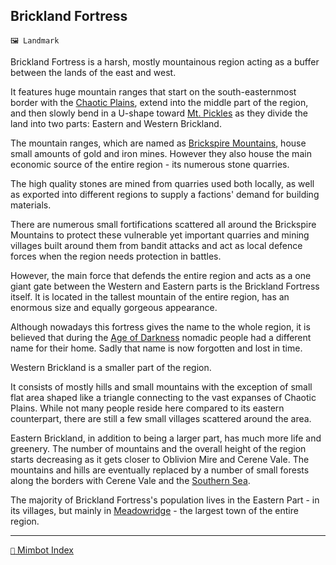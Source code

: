 ## Brickland Fortress

`🖼️ Landmark`

Brickland Fortress is a harsh, mostly mountainous region acting as a buffer between the lands of the east and west.

It features huge mountain ranges that start on the south-easternmost border with the [Chaotic Plains](<https://zeithalt.github.io/r/chaotic_plains.html>), extend into the middle part of the region, and then slowly bend in a U-shape toward [Mt. Pickles](<https://zeithalt.github.io/r/mt_pickles.html>) as they divide the land into two parts: Eastern and Western Brickland.

The mountain ranges, which are named as [Brickspire Mountains](<https://zeithalt.github.io/r/brickspire_mountains.html>), house small amounts of gold and iron mines. However they also house the main economic source of the entire region - its numerous stone quarries.

The high quality stones are mined from quarries used both locally, as well as exported into different regions to supply a factions' demand for building materials.

There are numerous small fortifications scattered all around the Brickspire Mountains to protect these vulnerable yet important quarries and mining villages built around them from bandit attacks and act as local defence forces when the region needs protection in battles.

However, the main force that defends the entire region and acts as a one giant gate between the Western and Eastern parts is the Brickland Fortress itself. It is located in the tallest mountain of the entire region, has an enormous size and equally gorgeous appearance.

Although nowadays this fortress gives the name to the whole region, it is believed that during the [Age of Darkness](<https://zeithalt.github.io/r/age_of_darkness.html>) nomadic people had a different name for their home. Sadly that name is now forgotten and lost in time.

Western Brickland is a smaller part of the region. 

It consists of mostly hills and small mountains with the exception of small flat area shaped like a triangle connecting to the vast expanses of Chaotic Plains. While not many people reside here compared to its eastern counterpart, there are still a few small villages scattered around the area.

Eastern Brickland, in addition to being a larger part, has much more life and greenery. The number of mountains and the overall height of the region starts decreasing as it gets closer to Oblivion Mire and Cerene Vale. The mountains and hills are eventually replaced by a number of small forests along the borders with Cerene Vale and the [Southern Sea](<https://zeithalt.github.io/r/southern_sea.html>).

The majority of Brickland Fortress's population lives in the Eastern Part - in its villages, but mainly in [Meadowridge](<https://zeithalt.github.io/r/meadowridge.html>) - the largest town of the entire region.

-----
[`📑` Mimbot Index](<https://zeithalt.github.io/r/#f6d0>)
<!---
keywords: ci, dc, landmark
aliases: Western Brickland, Eastern Brickland
-->

